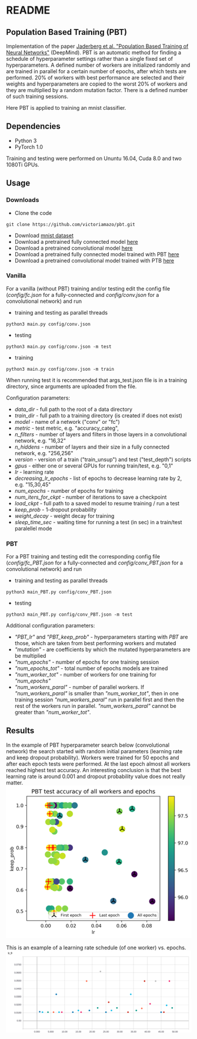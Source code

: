 # README

## Population Based Training (PBT)  
Implementation of the paper [Jaderberg et al. "Population Based Training of Neural Networks"](https://arxiv.org/abs/1711.09846) (DeepMind).
PBT is an automatic method for finding a schedule of hyperparameter settings rather than a single fixed 
set of hyperparameters. A defined number of workers are initialized randomly and 
are trained in parallel for a 
certain number of epochs, after which tests are performed. 20% of workers with best 
performance are selected and their weights and hyperparameters are  copied 
to the worst 20% of workers and they are multiplied by a random mutation factor. 
There is a defined number of such training sessions.

Here PBT is applied to training an mnist classifier.

## Dependencies
- Python 3
- PyTorch 1.0

Training and testing were performed on Ununtu 16.04, Cuda 8.0 and two 1080Ti GPUs.



## Usage

### Downloads
- Clone the code
```
git clone https://github.com/victoriamazo/pbt.git
```
- Download [mnist dataset](https://drive.google.com/open?id=1_mOZwOuuMHF7Ihzrrb30RdAfgnOspHQN)
- Download a pretrained fully connected model 
[here](https://drive.google.com/open?id=17bDCJRXh8SSupTFdehI1qX5h1AYFD1ec) 
- Download a pretrained convolutional model 
[here](https://drive.google.com/open?id=1OzW-Irh_LWbqYvSsDD5FZdvJvKI2-KYq)
- Download a pretrained fully connected model trained with PBT 
[here](https://drive.google.com/open?id=1hlULxaPINOqpZoaTIKw83T3EUNdbipty)
- Download a pretrained convolutional model trained with PTB 
[here](https://drive.google.com/open?id=1TcTZr7IxCzarZ-tsV68tWSAhAZ8dul81)


### Vanilla 
For a vanilla (without PBT) training and/or testing edit the config file 
(*config/fc.json* for a fully-connected and *config/conv.json* for a convolutional network) 
and run
- training and testing as parallel threads 
```
python3 main.py config/conv.json 
```
- testing
```
python3 main.py config/conv.json -m test
```
- training
```
python3 main.py config/conv.json -m train
```
When running test it is recommended that args_test.json file is in a training directory,
since arguments are uploaded from the file. 

Configuration parameters: 

- _data_dir_ - full path to the root of a data directory
- _train_dir_ - full path to a training directory (is created if does not exist) 
- _model_ - name of a network ("conv" or "fc")
- _metric_ - test metric, e.g. "accuracy_categ",
- _n_filters_ - number of layers and filters in those layers in a convolutional network, 
e.g. "16,32"
- _n_hiddens_ - number of layers and their size in a fully connected network, 
e.g. "256,256"
- _version_ - version of a train ("train_unsup") and test ("test_depth") scripts
- _gpus_ - either one or several GPUs for running train/test, e.g. "0,1"
- _lr_ - learning rate
- _decreasing_lr_epochs_ - list of epochs to decrease learning rate by 2, e.g. "15,30,45"
- _num_epochs_ - number of epochs for training 
- _num_iters_for_ckpt_ - number of iterations to save a checkpoint
- _load_ckpt_ - full path to a saved model to resume training / run a test
- _keep_prob_ - 1-dropout probability
- _weight_decay_ - weight decay for training 
- _sleep_time_sec_ - waiting time for running a test (in sec) in a train/test paralellel mode 


### PBT 
For a PBT training and testing edit the corresponding config file 
(*config/fc_PBT.json* for a fully-connected and *config/conv_PBT.json* for a 
convolutional network) and run
- training and testing as parallel threads 
```
python3 main_PBT.py config/conv_PBT.json 
```
- testing 
```
python3 main_PBT.py config/conv_PBT.json -m test
```

Additional configuration parameters:
- *"PBT_lr"* and *"PBT_keep_prob"* - hyperparameters starting with *PBT* are those,
    which are taken from best performing workers and mutated
- *"mutation"* - are coefficients by which the mutated hyperparameters are 
be multiplied
- *"num_epochs"* - number of epochs for one training session
- *"num_epochs_tot"* - total number of epochs models are trained
- *"num_worker_tot"* - number of workers for one training for *"num_epochs"*
- *"num_workers_paral"* - number of parallel workers. If *"num_workers_paral"* is 
smaller than *"num_worker_tot"*, then in one training session *"num_workers_paral"* 
run in parallel first and then the rest of the workers run in parallel. 
*"num_workers_paral"* cannot be greater than *"num_worker_tot"*.


## Results

In the example of PBT hyperparameter search below (convolutional network) 
the search started with random initial 
parameters (learning rate and keep dropout probability). Workers were trained for 50 epochs
and after each epoch tests were performed. At the last epoch almost all workers 
reached highest test accuracy. An interesting conclusion is that the best learning
rate is around 0.001 and dropout probability value does not really matter.    
![alt-text-1](https://github.com/victoriamazo/pbt/blob/master/images/results.png "PBT test accuracy") 

This is an example of a learning rate schedule (of one worker) vs. epochs.
![alt-text-2](https://github.com/victoriamazo/pbt/blob/master/images/lr.png "Learning rate") 